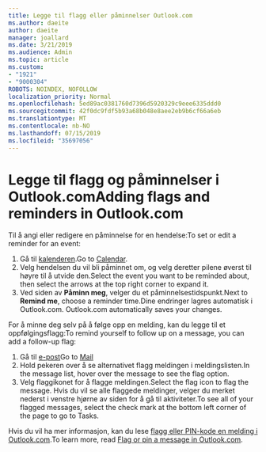 ```yaml
---
title: Legge til flagg eller påminnelser Outlook.com
ms.author: daeite
author: daeite
manager: joallard
ms.date: 3/21/2019
ms.audience: Admin
ms.topic: article
ms.custom:
- "1921"
- "9000304"
ROBOTS: NOINDEX, NOFOLLOW
localization_priority: Normal
ms.openlocfilehash: 5ed89ac0381760d7396d5920329c9eee6335ddd0
ms.sourcegitcommit: 42f0dc9fdf5b93a68b048e8aee2eb9b6cf66a6eb
ms.translationtype: MT
ms.contentlocale: nb-NO
ms.lasthandoff: 07/15/2019
ms.locfileid: "35697056"
---
```

# <a name="adding-flags-and-reminders-in-outlookcom"></a><span data-ttu-id="2bfff-102">Legge til flagg og påminnelser i Outlook.com</span><span class="sxs-lookup"><span data-stu-id="2bfff-102">Adding flags and reminders in Outlook.com</span></span>

<span data-ttu-id="2bfff-103">Til å angi eller redigere en påminnelse for en hendelse:</span><span class="sxs-lookup"><span data-stu-id="2bfff-103">To set or edit a reminder for an event:</span></span>

1. <span data-ttu-id="2bfff-104">Gå til [kalenderen](https://outlook.live.com/calendar/).</span><span class="sxs-lookup"><span data-stu-id="2bfff-104">Go to [Calendar](https://outlook.live.com/calendar/).</span></span>
1. <span data-ttu-id="2bfff-105">Velg hendelsen du vil bli påminnet om, og velg deretter pilene øverst til høyre til å utvide den.</span><span class="sxs-lookup"><span data-stu-id="2bfff-105">Select the event you want to be reminded about, then select the arrows at the top right corner to expand it.</span></span>
1. <span data-ttu-id="2bfff-106">Ved siden av **Påminn meg**, velger du et påminnelsestidspunkt.</span><span class="sxs-lookup"><span data-stu-id="2bfff-106">Next to **Remind me**, choose a reminder time.</span></span><span data-ttu-id="2bfff-107">Dine endringer lagres automatisk i Outlook.com.</span><span class="sxs-lookup"><span data-stu-id="2bfff-107"> Outlook.com automatically saves your changes.</span></span>

<span data-ttu-id="2bfff-108">For å minne deg selv på å følge opp en melding, kan du legge til et oppfølgingsflagg:</span><span class="sxs-lookup"><span data-stu-id="2bfff-108">To remind yourself to follow up on a message, you can add a follow-up flag:</span></span>

1. <span data-ttu-id="2bfff-109">Gå til [e-post](https://outlook.live.com/mail/)</span><span class="sxs-lookup"><span data-stu-id="2bfff-109">Go to [Mail](https://outlook.live.com/mail/)</span></span>
1. <span data-ttu-id="2bfff-110">Hold pekeren over å se alternativet flagg meldingen i meldingslisten.</span><span class="sxs-lookup"><span data-stu-id="2bfff-110">In the message list, hover over the message to see the flag option.</span></span>
1. <span data-ttu-id="2bfff-111">Velg flaggikonet for å flagge meldingen.</span><span class="sxs-lookup"><span data-stu-id="2bfff-111">Select the flag icon to flag the message.</span></span> <span data-ttu-id="2bfff-112">Hvis du vil se alle flaggede meldinger, velger du merket nederst i venstre hjørne av siden for å gå til aktiviteter.</span><span class="sxs-lookup"><span data-stu-id="2bfff-112">To see all of your flagged messages, select the check mark at the bottom left corner of the page to go to Tasks.</span></span>
 
<span data-ttu-id="2bfff-113">Hvis du vil ha mer informasjon, kan du lese [flagg eller PIN-kode en melding i Outlook.com](https://support.office.com/article/8e911e69-30d6-4cc8-8c71-a1163560618a?wt.mc_id=Office_Outlook_com_Alchemy).</span><span class="sxs-lookup"><span data-stu-id="2bfff-113">To learn more, read [Flag or pin a message in Outlook.com](https://support.office.com/article/8e911e69-30d6-4cc8-8c71-a1163560618a?wt.mc_id=Office_Outlook_com_Alchemy).</span></span>
